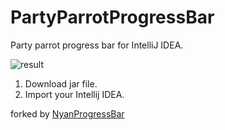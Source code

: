 # PartyParrotProgressBar

Party parrot progress bar for IntelliJ IDEA.

![result](https://github.com/koheiy/ParrotProgressBar/blob/master/parrotprogressbar.gif)

1. Download jar file.
2. Import your Intellij IDEA.

forked by [NyanProgressBar](https://plugins.jetbrains.com/plugin/8575-nyan-progress-bar)
